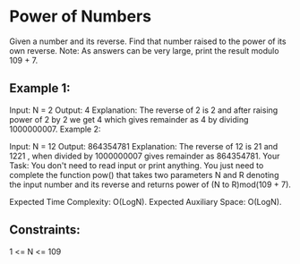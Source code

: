 # Power of Numbers
Given a number and its reverse. Find that number raised to the power of its own reverse.
Note: As answers can be very large, print the result modulo 109 + 7.

## Example 1:

Input:
N = 2
Output: 4
Explanation: The reverse of 2 is 2
and after raising power of 2 by 2 
we get 4 which gives remainder as 
4 by dividing 1000000007.
Example 2:

Input:
N = 12
Output: 864354781
Explanation: The reverse of 12 is 21
and 1221 , when divided by 1000000007 
gives remainder as 864354781.
Your Task:
You don't need to read input or print anything. You just need to complete the function pow() that takes two parameters N and R denoting the input number and its reverse and returns power of (N to R)mod(109 + 7).

Expected Time Complexity: O(LogN).
Expected Auxiliary Space: O(LogN).

## Constraints:
1 <= N <= 109
